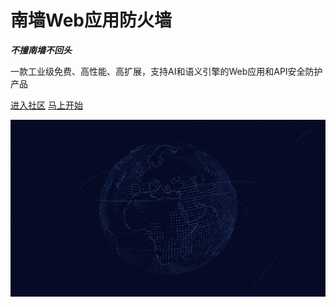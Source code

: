 # 南墙Web应用防火墙

***不撞南墙不回头***

一款工业级免费、高性能、高扩展，支持AI和语义引擎的Web应用和API安全防护产品

[<i class="iconfont icon-github"></i> 进入社区](https://github.com/Safe3/uusec-waf)
[马上开始 <i class="iconfont icon-down"></i>](#main)

<!-- background image -->
![](_media/2.png)
